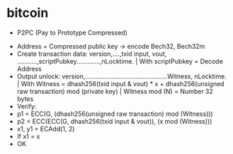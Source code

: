 # bitcoin
* P2PC (Pay to Prototype Compressed)
- Address = Compressed public key -> encode Bech32, Bech32m
- Create transaction data: version,....,txid input, vout, ...........,scriptPubkey.............,nLocktime.
| With scriptPubkey = Decode Address
- Output unlock: version,..............................................Witness, nLocktime.
| With Witness = dhash256(txid input & vout) * x + dhash256(unsigned raw transaction) mod (private key)
| Witness mod (N) = Number 32 bytes
- Verify: 
- p1 = ECC(G, (dhash256(unsigned raw transaction) mod (Witness))) 
- p2 = ECC(ECC(G, dhash256(txid input & vout)), (x mod (Witness))) 
- x1, y1 = ECAdd(1, 2) 
- If x1 = x
- OK
